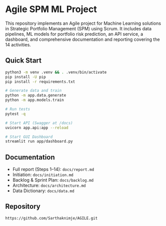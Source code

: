 # Agile SPM ML Project

This repository implements an Agile project for Machine Learning solutions in Strategic Portfolio Management (SPM) using Scrum. It includes data pipelines, ML models for portfolio risk prediction, an API service, a dashboard, and comprehensive documentation and reporting covering the 14 activities.

## Quick Start

```bash
python3 -m venv .venv && . .venv/bin/activate
pip install -U pip
pip install -r requirements.txt

# Generate data and train
python -m app.data.generate
python -m app.models.train

# Run tests
pytest -q

# Start API (Swagger at /docs)
uvicorn app.api:app --reload

# Start GUI Dashboard
streamlit run app/dashboard.py
```

## Documentation
- Full report (Steps 1–14): `docs/report.md`
- Initiation: `docs/initiation.md`
- Backlog & Sprint Plan: `docs/backlog.md`
- Architecture: `docs/architecture.md`
- Data Dictionary: `docs/data.md`

## Repository
`https://github.com/Sarthaknimje/AGILE.git`


